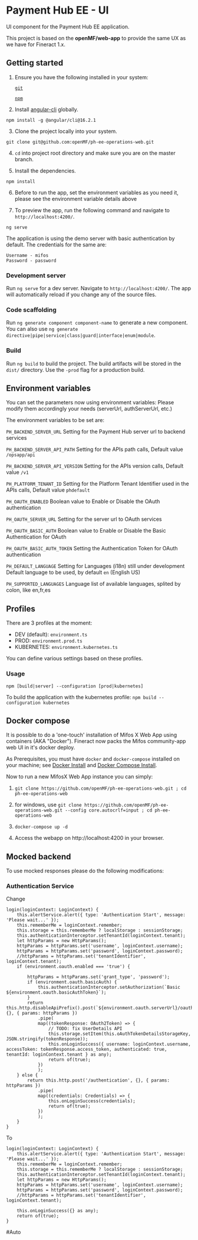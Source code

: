 # Payment Hub EE - UI

UI component for the Payment Hub EE application.

This project is based on the **openMF/web-app** to provide the same UX as we have for Fineract 1.x.


## Getting started

1. Ensure you have the following installed in your system:

    [`git`](https://git-scm.com/downloads)

    [`npm`](https://nodejs.org/en/download/)

2. Install [angular-cli](https://github.com/angular/angular-cli) globally.
```
npm install -g @angular/cli@16.2.1
```

3. Clone the project locally into your system.
```
git clone git@github.com:openMF/ph-ee-operations-web.git
```

4. `cd` into project root directory and make sure you are on the master branch.

5. Install the dependencies.
```
npm install
```

6. Before to run the app, set the environment variables as you need it, please see the environment variable details above

7. To preview the app, run the following command and navigate to `http://localhost:4200/`.
```
ng serve
```

The application is using the demo server with basic authentication by default. The credentials for the same are:
 
    Username - mifos
    Password - password


### Development server

Run `ng serve` for a dev server. Navigate to `http://localhost:4200/`. The app will automatically reload if you change any of the source files.

### Code scaffolding

Run `ng generate component component-name` to generate a new component. You can also use
`ng generate directive|pipe|service|class|guard|interface|enum|module`.

### Build

Run `ng build` to build the project. The build artifacts will be stored in the `dist/` directory. Use the `-prod` flag for a production build.


## Environment variables

You can set the parameters now using environment variables:
Please modify them accordingly your needs (serverUrl, authServerUrl, etc.)

The environment variables to be set are:


`PH_BACKEND_SERVER_URL`
Setting for the Payment Hub server url to backend services

`PH_BACKEND_SERVER_API_PATH`
Setting for the APIs path calls, Default value `/opsapp/api`

`PH_BACKEND_SERVER_API_VERSION`
Setting for the APIs version calls, Default value `/v1`

`PH_PLATFORM_TENANT_ID`
Setting for the Platform Tenant Identifier used in the APIs calls, Default value `phdefault`

`PH_OAUTH_ENABLED`
Boolean value to Enable or Disable the OAuth authentication

`PH_OAUTH_SERVER_URL`
Setting for the server url to OAuth services

`PH_OAUTH_BASIC_AUTH`
Boolean value to Enable or Disable the Basic Authentication for OAuth

`PH_OAUTH_BASIC_AUTH_TOKEN`
Setting the Authentication Token for OAuth authentication

`PH_DEFAULT_LANGUAGE`
Setting for Languages (i18n) still under development
Default language to be used, by default `en` (English US)

`PH_SUPPORTED_LANGUAGES`
Language list of available languages, splited by colon, like en,fr,es

## Profiles

There are 3 profiles at the moment:
- DEV (default): `environment.ts` 
- PROD: `environment.prod.ts`
- KUBERNETES: `environment.kubernetes.ts`

You can define various settings based on these profiles.

### Usage

`npm [build|server] --configuration [prod|kubernetes]`

To build the application with the kubernetes profile: `npm build --configuration kubernetes`

## Docker compose
It is possible to do a 'one-touch' installation of Mifos X Web App using containers (AKA "Docker").
Fineract now packs the Mifos community-app web UI in it's docker deploy.

As Prerequisites, you must have `docker` and `docker-compose` installed on your machine; see
[Docker Install](https://docs.docker.com/install/) and
[Docker Compose Install](https://docs.docker.com/compose/install/).

Now to run a new MifosX Web App instance you can simply:

1. `git clone https://github.com/openMF/ph-ee-operations-web.git ; cd ph-ee-operations-web`

1. for windows, use `git clone https://github.com/openMF/ph-ee-operations-web.git --config core.autocrlf=input ; cd ph-ee-operations-web`

2. `docker-compose up -d`

3. Access the webapp on http://localhost:4200 in your browser.

## Mocked backend

To use mocked responses please do the following modifications:


### Authentication Service

Change

    login(loginContext: LoginContext) {
        this.alertService.alert({ type: 'Authentication Start', message: 'Please wait...' });
        this.rememberMe = loginContext.remember;
        this.storage = this.rememberMe ? localStorage : sessionStorage;
        this.authenticationInterceptor.setTenantId(loginContext.tenant);
        let httpParams = new HttpParams();
        httpParams = httpParams.set('username', loginContext.username);
        httpParams = httpParams.set('password', loginContext.password);
        //httpParams = httpParams.set('tenantIdentifier', loginContext.tenant);
        if (environment.oauth.enabled === 'true') {

            httpParams = httpParams.set('grant_type', 'password');
            if (environment.oauth.basicAuth) {
                this.authenticationInterceptor.setAuthorization(`Basic ${environment.oauth.basicAuthToken}`);
            }
            return this.http.disableApiPrefix().post(`${environment.oauth.serverUrl}/oauth/token`, {}, { params: httpParams })
                .pipe(
                map((tokenResponse: OAuth2Token) => {
                    // TODO: fix UserDetails API
                    this.storage.setItem(this.oAuthTokenDetailsStorageKey, JSON.stringify(tokenResponse));
                    this.onLoginSuccess({ username: loginContext.username, accessToken: tokenResponse.access_token, authenticated: true, tenantId: loginContext.tenant } as any);
                    return of(true);
                })
                );
        } else {
            return this.http.post('/authentication', {}, { params: httpParams })
                .pipe(
                map((credentials: Credentials) => {
                    this.onLoginSuccess(credentials);
                    return of(true);
                })
                );
        }
    }

To

   
    login(loginContext: LoginContext) {
        this.alertService.alert({ type: 'Authentication Start', message: 'Please wait...' });
        this.rememberMe = loginContext.remember;
        this.storage = this.rememberMe ? localStorage : sessionStorage;
        this.authenticationInterceptor.setTenantId(loginContext.tenant);
        let httpParams = new HttpParams();
        httpParams = httpParams.set('username', loginContext.username);
        httpParams = httpParams.set('password', loginContext.password);
        //httpParams = httpParams.set('tenantIdentifier', loginContext.tenant);
       
        this.onLoginSuccess({} as any);
        return of(true);
    }

#Auto
